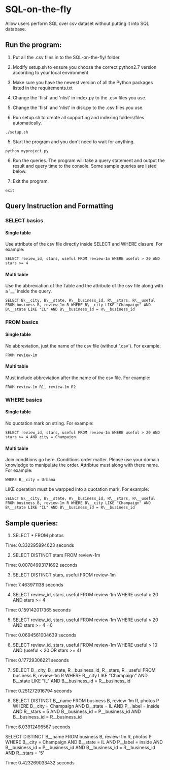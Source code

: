 # SQL-on-the-fly
Allow users perform SQL over csv dataset without putting it into SQL database.

## Run the program:
1. Put all the .csv files in to the SQL-on-the-fly/ folder.

2. Modify setup.sh to ensure you choose the correct python2.7 version according to your local environment

3. Make sure you have the newest version of all the Python packages listed in the requirements.txt

4. Change the 'flist' and 'nlist' in index.py to the .csv files you use.

5. Change the 'flist' and 'nlist' in disk.py to the .csv files you use.

6. Run setup.sh to create all supporting and indexing folders/files automatically.

```
./setup.sh
```

5. Start the program and you don't need to wait for anything.
```
python myproject.py
```

6. Run the queries. The program will take a query statement and output the result and query time to the console. Some sample queries are listed below.

7. Exit the program.
```
exit
```

## Query Instruction and Formatting
### SELECT basics

#### Single table
Use attribute of the csv file directly inside SELECT and WHERE clasure. For example:
```
SELECT review_id, stars, useful FROM review-1m WHERE useful > 20 AND stars >= 4
```
#### Multi table
Use the abbreviation of the Table and the attribute of the csv file along with a '\__' inside the query.
```
SELECT B\__city, B\__state, R\__business_id, R\__stars, R\__useful FROM business B, review-1m R WHERE B\__city LIKE "Champaign" AND B\__state LIKE "IL" AND B\__business_id = R\__business_id
```
### FROM basics
#### Single table
No abbreviation, just the name of the csv file (without '.csv'). For example:
```
FROM review-1m
```
#### Multi table
Must include abbreviation after the name of the csv file. For example:
```
FROM review-1m R1, review-1m R2
```
### WHERE basics
#### Single table
No quotation mark on string. For example:
```
SELECT review_id, stars, useful FROM review-1m WHERE useful > 20 AND stars >= 4 AND city = Champaign
```
#### Multi table
Join conditions go here. Conditions order matter. Please use your domain knowledge to manipulate the order.
Attribtue must along with there name. For example:
```
WHERE B__city = Urbana
```
LIKE operation must be warpped into a quotation mark. For example:
```
SELECT B\__city, B\__state, R\__business_id, R\__stars, R\__useful FROM business B, review-1m R WHERE B\__city LIKE "Champaign" AND B\__state LIKE "IL" AND B\__business_id = R\__business_id
```
## Sample queries:
1. SELECT * FROM photos

  Time: 0.332295894623 seconds

2. SELECT DISTINCT stars FROM review-1m

  Time: 0.00784993171692 seconds

3. SELECT DISTINCT stars, useful FROM review-1m

  Time: 7.463971138 seconds

4. SELECT review_id, stars, useful FROM review-1m WHERE useful > 20 AND stars >= 4

  Time: 0.159142017365 seconds

5. SELECT review_id, stars, useful FROM review-1m WHERE useful > 20 AND stars >= 4 - 0

  Time: 0.0694561004639 seconds

6. SELECT review_id, stars, useful FROM review-1m WHERE useful > 10 AND (useful < 20 OR stars >= 4)

  Time: 0.17729306221 seconds

7. SELECT B\__city, B\__state, R\__business_id, R\__stars, R\__useful FROM business B, review-1m R WHERE B\__city LIKE "Champaign" AND B\__state LIKE "IL" AND B\__business_id = R\__business_id

  Time: 0.251272916794 seconds

8. SELECT DISTINCT B\__name FROM business B, review-1m R, photos P WHERE B\__city = Champaign AND B\__state = IL AND P\__label = inside AND R\__stars = 5 AND B\__business_id = P\__business_id AND B\__business_id = R\__business_id

  Time: 6.03912496567 seconds

  SELECT DISTINCT B\__name FROM business B, review-1m R, photos P WHERE B\__city = Champaign AND B\__state = IL AND P\__label = inside AND B\__business_id = P\__business_id AND B\__business_id = R\__business_id AND R\__stars = '5'

  Time: 0.423269033432 seconds
